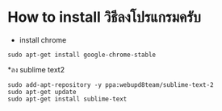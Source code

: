 # How to install วิธีลงโปรแกรมครับ
* install chrome

```
sudo apt-get install google-chrome-stable

```

*ลง sublime text2 
```
sudo add-apt-repository -y ppa:webupd8team/sublime-text-2
sudo apt-get update
sudo apt-get install sublime-text
```








